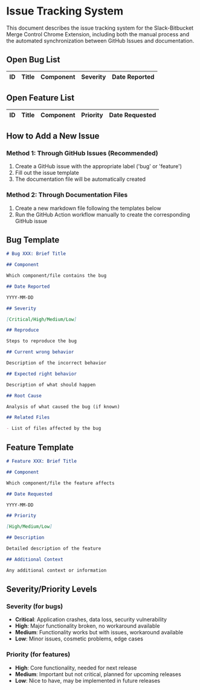 # Issue Tracking System

This document describes the issue tracking system for the Slack-Bitbucket Merge Control Chrome Extension, including both the manual process and the automated synchronization between GitHub Issues and documentation.

## Open Bug List

| ID | Title | Component | Severity | Date Reported |
| -- | -- | -- | -- | -- |
<!-- No bugs yet -->

## Open Feature List

| ID | Title | Component | Priority | Date Requested |
| -- | -- | -- | -- | -- |
<!-- No features yet -->

## How to Add a New Issue

### Method 1: Through GitHub Issues (Recommended)

1. Create a GitHub issue with the appropriate label ('bug' or 'feature')
2. Fill out the issue template
3. The documentation file will be automatically created

### Method 2: Through Documentation Files

1. Create a new markdown file following the templates below
2. Run the GitHub Action workflow manually to create the corresponding GitHub issue

## Bug Template

```markdown
# Bug XXX: Brief Title

## Component

Which component/file contains the bug

## Date Reported

YYYY-MM-DD

## Severity

[Critical/High/Medium/Low]

## Reproduce

Steps to reproduce the bug

## Current wrong behavior

Description of the incorrect behavior

## Expected right behavior

Description of what should happen

## Root Cause

Analysis of what caused the bug (if known)

## Related Files

- List of files affected by the bug
```

## Feature Template

```markdown
# Feature XXX: Brief Title

## Component

Which component/file the feature affects

## Date Requested

YYYY-MM-DD

## Priority

[High/Medium/Low]

## Description

Detailed description of the feature

## Additional Context

Any additional context or information
```

## Severity/Priority Levels

### Severity (for bugs)

- **Critical**: Application crashes, data loss, security vulnerability
- **High**: Major functionality broken, no workaround available
- **Medium**: Functionality works but with issues, workaround available
- **Low**: Minor issues, cosmetic problems, edge cases

### Priority (for features)

- **High**: Core functionality, needed for next release
- **Medium**: Important but not critical, planned for upcoming releases
- **Low**: Nice to have, may be implemented in future releases
